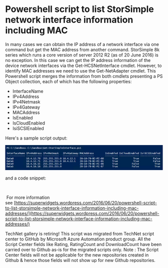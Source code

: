 ﻿Powershell script to list StorSimple network interface information including MAC
================================================================================

            

In many cases we can obtain the IP address of a network interface via one command but get the MAC address from another command. StorSimple 8k series which runs a core version of server 2012 R2 (as of 20 June 2016) is no exception. In this case we can get
 the IP address information of the device network interfaces via the Get-HCSNetInterface cmdlet. However, to identify MAC addresses we need to use the Get-NetAdapter cmdlet. This Powershell script merges the information from both cmdlets presenting a PS Object
 collection, each of which has the following properties:


  *  InterfaceName 
  *  IPv4Address 
  *  IPv4Netmask 
  *  IPv4Gateway 
  *  MACAddress 
  *  IsEnabled 
  *  IsCloudEnabled 
  *  IsiSCSIEnabled 

Here's a sample script output:


![Image](https://github.com/azureautomation/powershell-script-to-list-storsimple-network-interface-information-including-mac/raw/master/SS-MAC1.jpg)


and a code snippet:


 

 For more information see [https://superwidgets.wordpress.com/2016/06/20/powershell-script-to-list-storsimple-network-interface-information-including-mac-addresses/](https://superwidgets.wordpress.com/2016/06/20/powershell-script-to-list-storsimple-network-interface-information-including-mac-addresses/)

        
    
TechNet gallery is retiring! This script was migrated from TechNet script center to GitHub by Microsoft Azure Automation product group. All the Script Center fields like Rating, RatingCount and DownloadCount have been carried over to Github as-is for the migrated scripts only. Note : The Script Center fields will not be applicable for the new repositories created in Github & hence those fields will not show up for new Github repositories.
